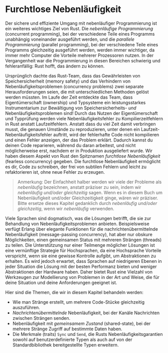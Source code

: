 # Furchtlose Nebenläufigkeit

Der sichere und effiziente Umgang mit nebenläufiger Programmierung ist ein
weiteres wichtiges Ziel von Rust. Die *nebenläufige Programmierung* (concurrent
programming), bei der verschiedene Teile eines Programms unabhängig voneinander
ausgeführt werden, und die *parallele Programmierung* (parallel programming),
bei der verschiedene Teile eines Programms gleichzeitig ausgeführt werden,
werden immer wichtiger, da immer mehr Computer die Vorteile mehrerer
Prozessoren nutzen. In der Vergangenheit war die Programmierung in diesen
Bereichen schwierig und fehleranfällig: Rust hofft, das ändern zu können.

Ursprünglich dachte das Rust-Team, dass das Gewährleisten von
Speichersicherheit (memory safety) und das Verhindern von
Nebenläufigkeitsproblemen (concurrency problems) zwei separate
Herausforderungen seien, die mit unterschiedlichen Methoden gelöst werden
müssten. Im Laufe der Zeit entdeckte das Team, dass Eigentümerschaft
(ownership) und Typsysteme ein leistungsstarkes Instrumentarium zur Bewältigung
von Speichersicherheits- *und* Nebenläufigkeitsproblemen sind! Durch das Nutzen
der Eigentümerschaft und Typprüfung werden viele Nebenläufigkeitsfehler zu
Kompilierzeitfehlern in Rust anstatt Laufzeitfehlern. Anstatt dass du viel Zeit
damit verbringen musst, die genauen Umstände zu reproduzieren, unter denen ein
Laufzeit-Nebenläufigkeitsfehler auftritt, wird der fehlerhafte Code nicht
kompilieren und einen Fehler anzeigen, der das Problem erklärt. Dadurch kannst
du deinen Code reparieren, während du daran arbeitest, und nicht möglicherweise
erst, nachdem er in Produktion ausgeliefert wurde. Wir haben diesem Aspekt von
Rust den Spitznamen *furchtlose Nebenläufigkeit* (fearless concurrency)
gegeben. Die furchtlose Nebenläufigkeit ermöglicht es dir, Code zu schreiben,
der frei von subtilen Fehlern und leicht zu refaktorieren ist, ohne neue
Fehler zu erzeugen.

> Anmerkung: Der Einfachheit halber werden wir viele der Probleme als
> *nebenläufig* bezeichnen, anstatt präziser zu sein, indem wir *nebenläufig
> und/oder gleichzeitig* sagen. Wenn es in diesem Buch um Nebenläufigkeit
> und/oder Gleichzeitigkeit ginge, wären wir präziser. Bitte ersetze dieses
> Kapitel gedanklich durch *nebenläufig und/oder gleichzeitig*, wenn wir
> *nebenläufig* verwenden.

Viele Sprachen sind dogmatisch, was die Lösungen betrifft, die sie zur
Behandlung von Nebenläufigkeitsproblemen anbieten. Beispielsweise verfügt
Erlang über elegante Funktionen für die nachrichtenübermittelnde
Nebenläufigkeit (message-passing concurrency), hat aber nur obskure
Möglichkeiten, einen gemeinsamen Status mit mehreren Strängen (threads) zu
teilen. Die Unterstützung nur einer Teilmenge möglicher Lösungen ist eine
vernünftige Strategie für Hochsprachen, da eine Hochsprache Vorteile
verspricht, wenn sie eine gewisse Kontrolle aufgibt, um Abstraktionen zu
erhalten. Es wird jedoch erwartet, dass Sprachen auf niedrigeren Ebenen in
jeder Situation die Lösung mit der besten Performanz bieten und weniger
Abstraktionen der Hardware haben. Daher bietet Rust eine Vielzahl von
Werkzeugen zur Modellierung von Problemen in der Art und Weise, die für deine
Situation und deine Anforderungen geeignet ist.

Hier sind die Themen, die wir in diesem Kapitel behandeln werden:

* Wie man Stränge erstellt, um mehrere Code-Stücke gleichzeitig auszuführen.
* *Nachrichtenübermittelnde* Nebenläufigkeit, bei der Kanäle Nachrichten
  zwischen Strängen senden.
* Nebenläufigkeit mit *gemeinsamem Zustand* (shared-state), bei der mehrere
  Stränge Zugriff auf bestimmte Daten haben.
* Die Merkmale (traits) `Sync` und `Send`, die Rusts Nebenläufigkeitsgarantien
  sowohl auf benutzerdefinierte Typen als auch auf von der Standardbibliothek
  bereitgestellte Typen erweitern.
